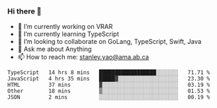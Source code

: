 ### Hi there 👋

- 🔭 I’m currently working on VRAR
- 🌱 I’m currently learning TypeScript
- 👯 I’m looking to collaborate on GoLang, TypeScript, Swift, Java
- 💬 Ask me about Anything
- 📫 How to reach me: stanley.yao@ama.ab.ca


<!--START_SECTION:waka-->
```text
TypeScript   14 hrs 8 mins   ██████████████████░░░░░░░   71.71 % 
JavaScript   4 hrs 35 mins   █████▓░░░░░░░░░░░░░░░░░░░   23.30 % 
HTML         37 mins         ▓░░░░░░░░░░░░░░░░░░░░░░░░   03.19 % 
Other        18 mins         ▒░░░░░░░░░░░░░░░░░░░░░░░░   01.53 % 
JSON         2 mins          ░░░░░░░░░░░░░░░░░░░░░░░░░   00.19 % 
```
<!--END_SECTION:waka-->
